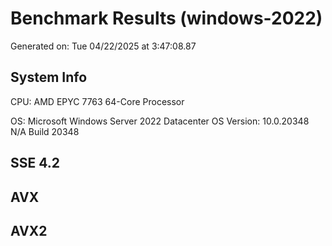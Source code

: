 # Benchmark Results (windows-2022) 
 
Generated on: Tue 04/22/2025 at  3:47:08.87 
 
## System Info 
CPU: AMD EPYC 7763 64-Core Processor                 
OS: Microsoft Windows Server 2022 Datacenter 
OS Version: 10.0.20348 N/A Build 20348 
 
## SSE 4.2 
 
## AVX 
 
## AVX2 

